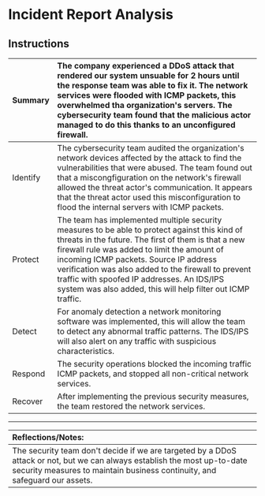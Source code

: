 # Incident Report Analysis

## Instructions

| Summary   | The company experienced a DDoS attack that rendered our system unsuable for 2 hours until the response team was able to fix it. The network services were flooded with ICMP packets, this overwhelmed tha organization's servers. The cybersecurity team found that the malicious actor managed to do this thanks to an unconfigured firewall. |
| :---      | :---  |
| Identify  | The cybersecurity team audited the organization's network devices affected by the attack to find the vulnerabilities that were abused. The team found out that a miscongfiguration on the network's firewall allowed the threat actor's communication. It appears that the threat actor used this misconfiguration to flood the internal servers with ICMP packets. |
| Protect   | The team has implemented multiple security measures to be able to protect against this kind of threats in the future. The first of them is that a new firewall rule was added to limit the amount of incoming ICMP packets. Source IP address verification was also added to the firewall to prevent traffic with spoofed IP addresses. An IDS/IPS system was also added, this will help filter out ICMP traffic. |
| Detect    | For anomaly detection a network monitoring software was implemented, this will allow the team to detect any abnormal traffic patterns. The IDS/IPS will also alert on any traffic with suspicious characteristics. |
| Respond   | The security operations blocked the incoming traffic ICMP packets, and stopped all non-critical network services. |
| Recover   | After implementing the previous security measures, the team restored the network services. |

---

| Reflections/Notes:    |
| :---                  |
| The security team don't decide if we are targeted by a DDoS attack or not, but we can always establish the most up-to-date security measures to maintain business continuity, and safeguard our assets. |